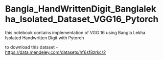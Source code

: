 # Bangla_HandWrittenDigit_Banglalekha_Isolated_Dataset_VGG16_Pytorch

this notebook contains implementation of VGG 16 using Bangla Lekha Isolated Handwritten Digit with Pytorch

to download this dataset - https://data.mendeley.com/datasets/hf6sf8zrkc/2
